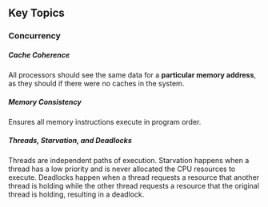 ## Key Topics

### Concurrency

##### Cache Coherence

All processors should see the same data for a __particular memory address__, as they should if there were no caches in the system.

##### Memory Consistency

Ensures all memory instructions execute in program order. 

##### Threads, Starvation, and Deadlocks

Threads are independent paths of execution. Starvation happens when a thread has a low priority and is never allocated the CPU resources to execute. Deadlocks happen when a thread requests a resource that another thread is holding while the other thread requests a resource that the original thread is holding, resulting in a deadlock.
